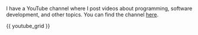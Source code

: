 I have a YouTube channel where I post videos about programming, software development, and other topics. You can find the channel [here](https://www.youtube.com/channel/UC91TdNbobUqT3d2CHcTkx8A).

{{ youtube_grid }}
